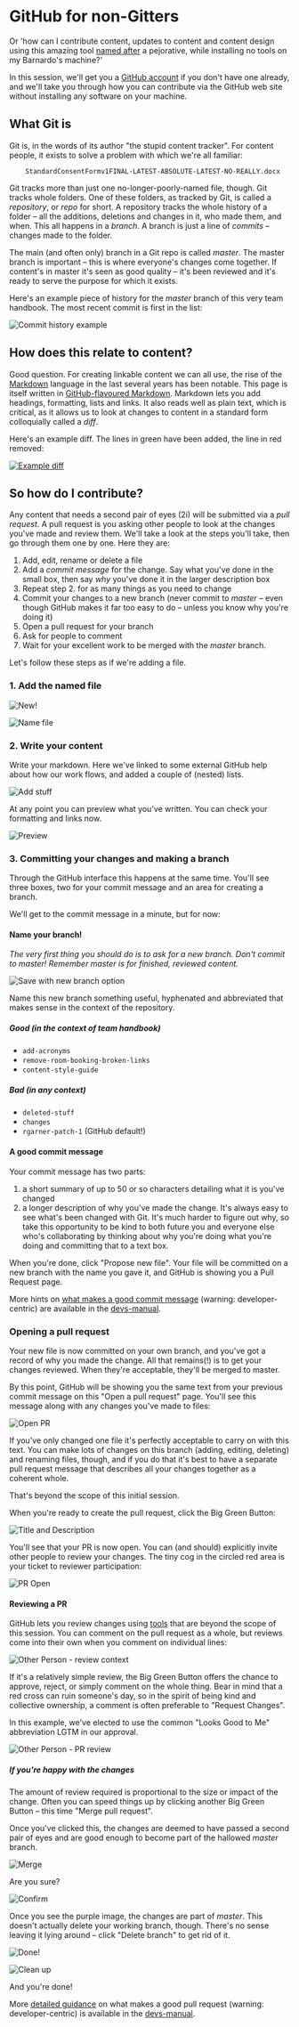 # GitHub for non-Gitters

Or 'how can I contribute content, updates to content and content design using
this amazing tool [named after](https://www.quora.com/Why-is-Git-called-Git) a
pejorative, while installing no tools on my Barnardo's machine?'

In this session, we'll get you a [GitHub
account](https://github.com/join?source=header-home) if you don't have one
already, and we'll take you through how you can contribute via the GitHub web
site without installing any software on your machine.

## What Git is

Git is, in the words of its author "the stupid content tracker". For content
people, it exists to solve a problem with which we're all familiar:

```
    StandardConsentFormv1FINAL-LATEST-ABSOLUTE-LATEST-NO-REALLY.docx 
```

Git tracks more than just one no-longer-poorly-named file, though. Git tracks
whole folders. One of these folders, as tracked by Git, is called a
_repository_, or _repo_ for short. A repository tracks the whole history of a
folder – all the additions, deletions and changes in it, who made them, and
when. This all happens in a _branch_. A branch is just a line of _commits_ –
changes made to the folder.

The main (and often only) branch in a Git repo is called _master_. The master
branch is important – this is where everyone's changes come together. If
content's in master it's seen as good quality – it's been reviewed and it's
ready to serve the purpose for which it exists.

Here's an example piece of history for the _master_ branch of this very team
handbook. The most recent commit is first in the list:

![](img/01-1-commit-history.png "Commit history example")

## How does this relate to content?

Good question. For creating linkable content we can all use, the rise of the
[Markdown](https://en.wikipedia.org/wiki/Markdown) language in the last several
years has been notable. This page is itself written in [GitHub-flavoured
Markdown](https://guides.Github.com/features/mastering-markdown/). Markdown lets
you add headings, formatting, lists and links. It also reads well as plain text,
which is critical, as it allows us to look at changes to content in a standard
form colloquially called a _diff_.

Here's an example diff. The lines in green have been added, the line in red 
removed:

[![](img/01-1-diff.png "Example diff")](https://github.com/barnardos/team-handbook/commit/2d7c4a812cd73066fefda1e584c4558940561ba2)

## So how do I contribute?

Any content that needs a second pair of eyes (2i) will be submitted via a _pull
request_. A pull request is you asking other people to look at the changes
you've made and review them. We'll take a look at the steps you'll take, then
go through them one by one. Here they are:

1. Add, edit, rename or delete a file
2. Add a _commit message_ for the change. Say what you've done in the small 
box, then say *why* you've done it in the larger description box 
3. Repeat step 2. for as many things as you need to
change 
4. Commit your changes to a new branch (never commit to _master_ – even
though GitHub makes it far too easy to do – unless you know why you're doing it)
5. Open a pull request for your branch 
6. Ask for people to comment 
7. Wait for your excellent work to be merged with the _master_ branch.

Let's follow these steps as if we're adding a file.

### 1. Add the named file

![](img/01-new-file.png "New!")

![](img/02-name-file.png "Name file")

### 2. Write your content

Write your markdown. Here we've linked to some external GitHub help about how
our work flows, and added a couple of (nested) lists.

![](img/03-add-content.png "Add stuff")

At any point you can preview what you've written. You can check your formatting
and links now.

![](img/04-preview.png "Preview")

### 3. Committing your changes and making a branch

Through the GitHub interface this happens at the same time. You'll see three
boxes, two for your commit message and an area for creating a branch.

We'll get to the commit message in a minute, but for now:

#### Name your branch!

_The very first thing you should do is to ask for a new branch. Don't commit to
master! Remember master is for finished, reviewed content._

![](img/05-new-branch.png "Save with new branch option")

Name this new branch something useful, hyphenated and abbreviated that makes
sense in the context of the repository.

##### Good (in the context of team handbook)

* `add-acronyms` 
* `remove-room-booking-broken-links` 
* `content-style-guide`

##### Bad (in any context)

* `deleted-stuff` 
* `changes` 
* `rgarner-patch-1` (GitHub default!)

#### A good commit message

Your commit message has two parts:

1. a short summary of up to 50 or so characters detailing what it is you've
   changed 
2. a longer description of why you've made the change. It's always easy
   to see what's been changed with Git. It's much harder to figure out why, so take
   this opportunity to be kind to both future you and everyone else who's
   collaborating by thinking about why you're doing what you're doing and
   committing that to a text box.

When you're done, click "Propose new file". Your file will be committed on a new
branch with the name you gave it, and GitHub is showing you a Pull Request page.

More hints on 
[what makes a good commit message](https://github.com/barnardos/devs-manual/blob/master/styleguides/git.md) 
(warning: developer-centric) are available in the 
[devs-manual](https://github.com/barnardos/devs-manual).

### Opening a pull request

Your new file is now committed on your own branch, and you've got a record of
why you made the change. All that remains(!) is to get your changes reviewed.
When they're acceptable, they'll be merged to master.

By this point, GitHub will be showing you the same text from your previous
commit message on this "Open a pull request" page. You'll see this message along
with any changes you've made to files:

![](img/06-open-pr.png "Open PR")

If you've only changed one file it's perfectly acceptable to carry on with this
text. You can make lots of changes on this branch (adding, editing, deleting)
and renaming files, though, and if you do that it's best to have a separate pull
request message that describes all your changes together as a coherent whole.

That's beyond the scope of this initial session.

When you're ready to create the pull request, click the Big Green Button:

![](img/07-description.png "Title and Description")

You'll see that your PR is now open. You can (and should) explicitly invite
other people to review your changes. The tiny cog in the circled red area is
your ticket to reviewer participation:

![](img/08-ask-for-pr.png "PR Open")

#### Reviewing a PR

GitHub lets you review changes using
[tools](https://help.Github.com/articles/about-pull-request-reviews/) that are
beyond the scope of this session. You can comment on the pull request as a
whole, but reviews come into their own when you comment on individual lines:

![](img/08-1-review-line.png "Other Person - review context")

If it's a relatively simple review, the Big Green Button offers the chance to
approve, reject, or simply comment on the whole thing. Bear in mind that a red
cross can ruin someone's day, so in the spirit of being kind and collective
ownership, a comment is often preferable to "Request Changes".

In this example, we've elected to use the common "Looks Good to Me" abbreviation
LGTM in our approval.

![](img/09-pr-review.png "Other Person - PR review")

##### If you're happy with the changes

The amount of review required is proportional to the size or impact of the
change. Often you can speed things up by clicking another Big Green Button –
this time "Merge pull request".

Once you've clicked this, the changes are deemed to have passed a second pair of
eyes and are good enough to become part of the hallowed _master_ branch.

![](img/10-merge-button.png "Merge")

Are you sure?

![](img/11-confirm.png "Confirm")

Once you see the purple image, the changes are part of _master_. This doesn't
actually delete your working branch, though. There's no sense leaving it lying
around – click "Delete branch" to get rid of it.

![](img/12-merged.png "Done!")

![](img/13-delete.png "Clean up")

And you're done!

More 
[detailed guidance](https://github.com/barnardos/devs-manual/blob/master/styleguides/pull-requests.md) 
on what makes a good pull request (warning: developer-centric) is available
in the [devs-manual](https://github.com/barnardos/devs-manual).